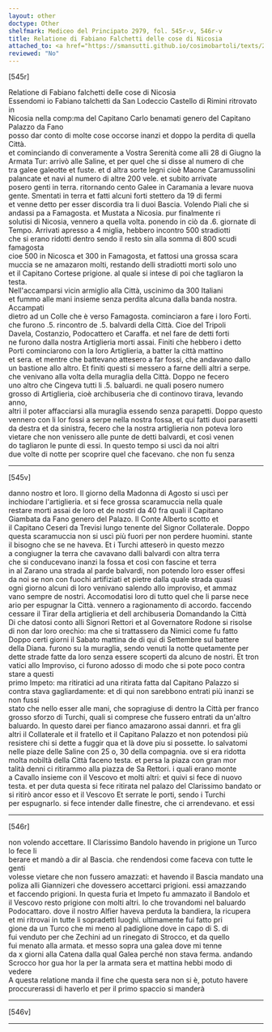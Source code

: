 ```yaml
---
layout: other
doctype: Other
shelfmark: Mediceo del Principato 2979, fol. 545r-v, 546r-v
title: Relatione di Fabiano Falchetti delle cose di Nicosia
attached_to: <a href="https://smansutti.github.io/cosimobartoli/texts/2979_209/">2979_209</a>
reviewed: "No"
---
```


[545r]  
  
  
Relatione di Fabiano falchetti delle cose di Nicosia  
Essendomi io Fabiano talchetti da San Lodeccio Castello di Rimini ritrovato in  
Nicosia nella comp:ma del Capitano Carlo benamati genero del Capitano Palazzo da Fano  
posso dar conto di molte cose occorse inanzi et doppo la perdita di quella Città.  
et cominciando di converamente a Vostra Serenità come alli 28 di Giugno la  
Armata Tur: arrivò alle Saline, et per quel che si disse al numero di che  
tra galee galeotte et fuste. et d altra sorte legni cioè Maone Caramussolini  
palancate et navi al numero di altre 200 vele. et subito arrivate  
posero genti in terra. ritornando cento Galee in Caramania a levare nuova  
gente. Smentati in terra et fatti alcuni forti stettero da 19 di fermi  
et venne detto per esser discordia tra li duoi Bascia. Volendo Piali che si  
andassi pa a Famagosta. et Mustata a Nicosia. pur finalmente ri  
solutisi di Nicosia, vennero a quella volta. ponendo in ciò da .6. giornate di  
Tempo. Arrivati apresso a 4 miglia, hebbero incontro 500 stradiotti  
che si erano ridotti dentro sendo il resto sin alla somma di 800 scudi famagosta  
cioe 500 in Nicosca et 300 in Famagosta, et fattosi una grossa scara  
muccia se ne amazaron molti, restando delli stradiotti morti solo uno  
et il Capitano Cortese prigione. al quale si intese di poi che tagliaron la testa.  
Nell'accamparsi vicin armiglio alla Città, uscinimo da 300 Italiani  
et fummo alle mani insieme senza perdita alcuna dalla banda nostra. Accampati  
dietro ad un Colle che è verso Famagosta. cominciaron a fare i loro Forti.  
che furono .5. rincontro de .5. balvardi della Città. Cioe del Tripoli  
Davela, Costanzio, Podocattero et Caraffa. et nel fare de detti forti  
ne furono dalla nostra Artiglieria morti assai. Finiti che hebbero i detto  
Porti cominciarono con la loro Artiglieria, a batter la città mattino  
et sera. et mentre che battevano attesero a far fossi, che andavano dallo  
un bastione allo altro. Et finiti questi si messero a farne delli altri a serpe.  
che venivano alla volta della muraglia della Città. Doppo ne fecero  
uno altro che Cingeva tutti li .5. baluardi. ne quali posero numero  
grosso di Artiglieria, cioè archibuseria che di continovo tirava, levando anno,  
altri il poter affacciarsi alla muraglia essendo senza parapetti. Doppo questo  
vennero con li lor fossi a serpe nella nostra fossa, et qui fatti duoi parasetti  
da destra et da sinistra, fecero che la nostra artiglieria non poteva loro  
vietare che non venissero alle punte de detti balvardi, et così venen  
do tagliaron le punte di essi. In questo tempo si uscì da noi altri  
due volte di notte per scoprire quel che facevano. che non fu senza  
  
---  

[545v]  
  
  
danno nostro et loro. Il giorno della Madonna di Agosto si uscì per  
inchiodare l'artiglieria. et si fece grossa scaramuccia nella quale  
restare morti assai de loro et de nostri da 40 fra quali il Capitano  
Giambata da Fano genero del Palazo. Il Conte Alberto scotto et  
il Capitano Ceseri da Trevisi lungo tenente del Signor Collaterale. Doppo  
questa scaramuccia non si uscì più fuori per non perdere huomini. stante  
il bisogno che se ne haveva. Et i Turchi atteserò in questo mezzo  
a congiugner la terra che cavavano dalli balvardi con altra terra  
che si conducevano inanzi la fossa et così con fascine et terra  
in al Zarano una strada al parde balvardi, non potendo loro esser offesi  
da noi se non con fuochi artifiziati et pietre dalla quale strada quasi  
ogni giorno alcuni di loro venivano salendo allo improviso, et ammaz  
vano sempre de nostri. Accomodatisi loro di tutto quel che li parse nece  
ario per espugnar la Città. vennero a ragionamento di accordo. faccendo  
cessare il Tirar della artiglieria et dell archibuseria Domandando la Città  
Di che datosi conto alli Signori Rettori et al Governatore Rodone si risolse  
di non dar loro orechio: ma che si trattassero da Nimici come fu fatto  
Doppo certi giorni il Sabato mattina de di qui di Settembre sul battere  
della Diana. furono su la muraglia, sendo venuti la notte quetamente per  
dette strade fatte da loro senza essere scoperti da alcuno de nostri. Et tron  
vatici allo Improviso, ci furono adosso di modo che si pote poco contra stare a questi  
primo Impeto: ma ritiratici ad una ritirata fatta dal Capitano Palazzo si  
contra stava gagliardamente: et di qui non sarebbono entrati più inanzi se non fussi  
stato che nello esser alle mani, che sopragiuse di dentro la Città per franco  
grosso sforzo di Turchi, quali si comprese che fussero entrati da un'altro  
baluardo. In questo darei per fianco amazarono assai dannri. et fra gli  
altri il Collaterale et il fratello et il Capitano Palazzo et non potendosi più  
resistere chi si dette a fuggir qua et là dove piu si possette. Io salvatomi  
nelle piaze delle Saline con 25 o, 30 della compagnia. ove si era ridotta  
molta nobiltà della Città faceno testa. et persa la piaza con gran mor  
talità denni ci ritirammo alla piazza de Sa Rettori. i quali erano monte  
a Cavallo insieme con il Vescovo et molti altri: et quivi si fece di nuovo  
testa. et per duta questa si fece ritirata nel palazo del Clarissimo bandato or  
si ritirò ancor esso et il Vescovo Et serrate le porti, sendo i Turchi  
per espugnarlo. si fece intender dalle finestre, che ci arrendevano. et essi  
  
---  

[546r]  
  
  
non volendo accettare. Il Clarissimo Bandolo havendo in prigione un Turco lo fece li  
berare et mandò a dir al Bascia. che rendendosi come faceva con tutte le genti  
volesse vietare che non fussero amazzati: et havendo il Bascia mandato una  
poliza alli Giannizeri che dovessero accettarci prigioni. essi amazzando  
et faccendo prigioni. In questa furia et Impeto fu ammazato il Bandolo et  
il Vescovo resto prigione con molti altri. Io che trovandomi nel baluardo  
Podocattaro. dove il nostro Alfier haveva perduta la bandiera, la ricupera  
et mi ritrovai in tutte li sopradetti luoghi. ultimamente fui fatto pri  
gione da un Turco che mi meno al padiglione dove in capo di S. di  
fui venduto per che Zechini ad un rinegato di Strocco, et da quello  
fui menato alla armata. et messo sopra una galea dove mi tenne  
da x giorni alla Catena dalla qual Galea perché non stava ferma. andando  
Scrocco hor gua hor la per la armata sera et mattina hebbi modo di  
vedere  
A questa relatione manda il fine che questa sera non si è, potuto havere  
proccurerassi di haverlo et per il primo spaccio si manderà  
  
---  

[546v]  
  
  
  
---  

